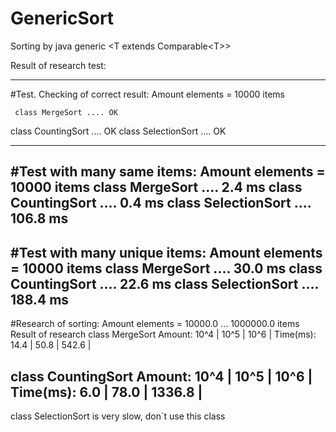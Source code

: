 # GenericSort

Sorting by java generic \<T extends Comparable\<T\>\>

Result of research test:

--------------------------------------------------
#Test. Checking of correct result:
Amount elements = 10000 items

     class MergeSort .... OK
  class CountingSort .... OK
 class SelectionSort .... OK
 
--------------------------------------------------
#Test with many same items:
Amount elements = 10000 items
     class MergeSort ....  2.4 ms
  class CountingSort ....  0.4 ms
 class SelectionSort .... 106.8 ms
--------------------------------------------------
#Test with many unique items:
Amount elements = 10000 items
     class MergeSort .... 30.0 ms
  class CountingSort .... 22.6 ms
 class SelectionSort .... 188.4 ms
--------------------------------------------------
#Research of sorting:
Amount elements = 10000.0 ... 1000000.0 items
Result of research
     class MergeSort
   Amount:   10^4 |   10^5 |   10^6 |
 Time(ms):   14.4 |   50.8 |  542.6 |

  class CountingSort
   Amount:   10^4 |   10^5 |   10^6 |
 Time(ms):    6.0 |   78.0 | 1336.8 |
--------------------------------------------------


class SelectionSort is very slow, don`t use this class
